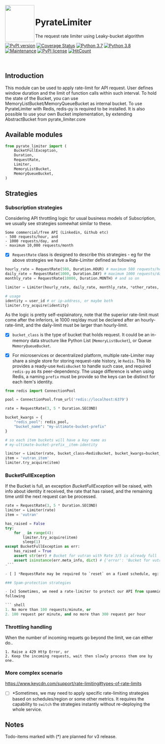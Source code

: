 <img align="left" width="95" height="120" src="https://raw.githubusercontent.com/vutran1710/PyrateLimiter/master/img/log.png">

# PyrateLimiter
The request rate limiter using Leaky-bucket algorithm

[![PyPI version](https://badge.fury.io/py/pyrate-limiter.svg)](https://badge.fury.io/py/pyrate-limiter)
[![Coverage Status](https://coveralls.io/repos/github/vutran1710/PyrateLimiter/badge.svg?branch=master)](https://coveralls.io/github/vutran1710/PyrateLimiter?branch=master)
[![Python 3.7](https://img.shields.io/badge/python-3.7-blue.svg)](https://www.python.org/downloads/release/python-370/)
[![Python 3.8](https://img.shields.io/badge/python-3.8-blue.svg)](https://www.python.org/downloads/release/python-380/)
[![Maintenance](https://img.shields.io/badge/Maintained%3F-yes-green.svg)](https://github.com/vutran1710/PyrateLimiter/graphs/commit-activity)
[![PyPI license](https://img.shields.io/pypi/l/ansicolortags.svg)](https://pypi.python.org/pypi/pyrate-limiter/)
[![HitCount](http://hits.dwyl.io/vutran1710/PyrateLimiter.svg)](http://hits.dwyl.io/vutran1710/PyrateLimiter)

<br>

## Introduction
This module can be used to apply rate-limit for API request. User defines window duration and the limit of function calls within such interval.
To hold the state of the Bucket, you can use MemoryListBucket/MemoryQueueBucket as internal bucket.
To use PyrateLimiter with Redis, redis-py is required to be installed.
It is also possible to use your own Bucket implementation, by extending AbstractBucket from pyrate_limiter.core

## Available modules
```python
from pyrate_limiter import (
	BucketFullException,
	Duration,
	RequestRate,
	Limiter,
	MemoryListBucket,
	MemoryQueueBucket,
)
```

## Strategies

### Subscription strategies

Considering API throttling logic for usual business models of Subscription, we usually see strategies somewhat similar to these.

``` shell
Some commercial/free API (Linkedin, Github etc)
- 500 requests/hour, and
- 1000 requests/day, and
- maximum 10,000 requests/month
```

- [x] `RequestRate` class is designed to describe this strategies - eg for the above strategies we have a Rate-Limiter defined
as following

``` python
hourly_rate = RequestRate(500, Duration.HOUR) # maximum 500 requests/hour
daily_rate = RequestRate(1000, Duration.DAY) # maximum 1000 requests/day
monthly_rate = RequestRate(10000, Duration.MONTH) # and so on

limiter = Limiter(hourly_rate, daily_rate, monthly_rate, *other_rates, bucket_class=MemoryListBucket) # default is MemoryQueueBucket

# usage
identity = user_id # or ip-address, or maybe both
limiter.try_acquire(identity)
```

As the logic is pretty self-explainatory, note that the superior rate-limit must come after the inferiors, ie
1000 req/day must be declared after an hourly-rate-limit, and the daily-limit must be larger than hourly-limit.

- [x] `bucket_class` is the type of bucket that holds request. It could be an in-memory data structure like Python List (`MemoryListBucket`), or Queue `MemoryQueueBucket`.


- [x] For microservices or decentralized platform, multiple rate-Limiter may share a single store for storing
	  request-rate history, ie `Redis`. This lib provides a ready-use `RedisBucket` to handle such case, and required
	  `redis-py` as its peer-dependency. The usage difference is when using Redis, a naming `prefix` must be provide so
	  the keys can be distinct for each item's identity.

``` python
from redis import ConnectionPool

pool = ConnectionPool.from_url('redis://localhost:6379')

rate = RequestRate(3, 5 * Duration.SECOND)

bucket_kwargs = {
	"redis_pool": redis_pool,
	"bucket_name": "my-ultimate-bucket-prefix"
}

# so each item buckets will have a key name as
# my-ultimate-bucket-prefix__item-identity

limiter = Limiter(rate, bucket_class=RedisBucket, bucket_kwargs=bucket_kwargs)
item = 'vutran_item'
limiter.try_acquire(item)
```

### BucketFullException
If the Bucket is full, an exception *BucketFullException* will be raised, with info about identity it received, the rate that has raised, and the remaining time until the next request can be processed.

```python
rate = RequestRate(3, 5 * Duration.SECOND)
limiter = Limiter(rate)
item = 'vutran'

has_raised = False
try:
	for _ in range(4):
		limiter.try_acquire(item)
		sleep(1)
except BucketFullException as err:
	has_raised = True
	assert str(err) # Bucket for vutran with Rate 3/5 is already full
	assert isinstance(err.meta_info, dict) # {'error': 'Bucket for vutran with Rate 3/5 is already full', 'identity': 'tranvu', 'rate': '5/5', 'remaining_time': 2}
-```

- [ ] *RequestRate may be required to `reset` on a fixed schedule, eg: every first-day of a month

### Spam-protection strategies

- [x] Sometimes, we need a rate-limiter to protect our API from spamming/ddos attack. Some usual strategies for this could be as
following

``` shell
1. No more than 100 requests/minute, or
2. 100 request per minute, and no more than 300 request per hour
```

### Throttling handling
When the number of incoming requets go beyond the limit, we can either do..

``` shell
1. Raise a 429 Http Error, or
2. Keep the incoming requests, wait then slowly process them one by one.
```

### More complex scenario
https://www.keycdn.com/support/rate-limiting#types-of-rate-limits

- [ ] *Sometimes, we may need to apply specific rate-limiting strategies based on schedules/region or some other metrics. It
requires the capability to `switch` the strategies instantly without re-deploying the whole service.

## Notes
Todo-items marked with (*) are planned for v3 release.
